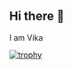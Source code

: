 ## Hi there 👋

I am Vika 

[![trophy](https://github-profile-trophy.vercel.app/?username=vikabu)](https://github.com/ryo-ma/github-profile-trophy)
<!--
**vikaBu/vikabu** is a ✨ _special_ ✨ repository because its `README.md` (this file) appears on your GitHub profile.

Here are some ideas to get you started:

- 🔭 I’m currently working on ...
- 🌱 I’m currently learning ...
- 👯 I’m looking to collaborate on ...
- 🤔 I’m looking for help with ...
- 💬 Ask me about ...
- 📫 How to reach me: ...
- 😄 Pronouns: ...
- ⚡ Fun fact: ...
-->
